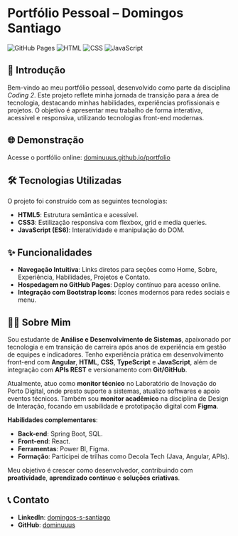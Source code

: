 # Portfólio Pessoal – Domingos Santiago

![GitHub Pages](https://img.shields.io/badge/GitHub-Pages-blue?logo=github)
![HTML](https://img.shields.io/badge/HTML-5-orange?logo=html5)
![CSS](https://img.shields.io/badge/CSS-3-blue?logo=css3)
![JavaScript](https://img.shields.io/badge/JavaScript-ES6-yellow?logo=javascript)

## 📘 Introdução

Bem-vindo ao meu portfólio pessoal, desenvolvido como parte da disciplina *Coding 2*. Este projeto reflete minha jornada de transição para a área de tecnologia, destacando minhas habilidades, experiências profissionais e projetos. O objetivo é apresentar meu trabalho de forma interativa, acessível e responsiva, utilizando tecnologias front-end modernas.

## 🌐 Demonstração

Acesse o portfólio online: [dominuuus.github.io/portfolio](https://dominuuus.github.io/portfolio/)

## 🛠 Tecnologias Utilizadas

O projeto foi construído com as seguintes tecnologias:

- **HTML5**: Estrutura semântica e acessível.
- **CSS3**: Estilização responsiva com flexbox, grid e media queries.
- **JavaScript (ES6)**: Interatividade e manipulação do DOM.

## ✨ Funcionalidades

- **Navegação Intuitiva**: Links diretos para seções como Home, Sobre, Experiência, Habilidades, Projetos e Contato.
- **Hospedagem no GitHub Pages**: Deploy contínuo para acesso online.
- **Integração com Bootstrap Icons**: Ícones modernos para redes sociais e menu.

## 👨‍💻 Sobre Mim

Sou estudante de **Análise e Desenvolvimento de Sistemas**, apaixonado por tecnologia e em transição de carreira após anos de experiência em gestão de equipes e indicadores. Tenho experiência prática em desenvolvimento front-end com **Angular**, **HTML**, **CSS**, **TypeScript** e **JavaScript**, além de integração com **APIs REST** e versionamento com **Git/GitHub**.

Atualmente, atuo como **monitor técnico** no Laboratório de Inovação do Porto Digital, onde presto suporte a sistemas, atualizo softwares e apoio eventos técnicos. Também sou **monitor acadêmico** na disciplina de Design de Interação, focando em usabilidade e prototipação digital com **Figma**.

**Habilidades complementares**:
- **Back-end**: Spring Boot, SQL.
- **Front-end**: React.
- **Ferramentas**: Power BI, Figma.
- **Formação**: Participei de trilhas como Decola Tech (Java, Angular, APIs).

Meu objetivo é crescer como desenvolvedor, contribuindo com **proatividade**, **aprendizado contínuo** e **soluções criativas**.

## 📞 Contato

- **LinkedIn**: [domingos-s-santiago](https://www.linkedin.com/in/domingos-s-santiago/)
- **GitHub**: [dominuuus](https://github.com/dominuuus)

